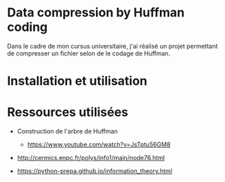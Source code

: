 # Data compression by Huffman coding

Dans le cadre de mon cursus universitaire, j'ai réalisé un projet permettant de compresser un fichier selon de le codage de Huffman.

# Installation et utilisation



# Ressources utilisées

* Construction de l'arbre de Huffman
  * https://www.youtube.com/watch?v=JsTptu56GM8

* http://cermics.enpc.fr/polys/info1/main/node76.html
* https://python-prepa.github.io/information_theory.html
